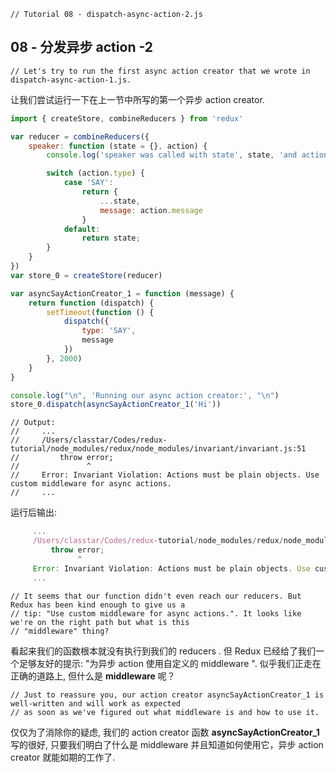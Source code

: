 ```
// Tutorial 08 - dispatch-async-action-2.js
```

## 08 - 分发异步 action -2

```
// Let's try to run the first async action creator that we wrote in dispatch-async-action-1.js.
```
让我们尝试运行一下在上一节中所写的第一个异步 action creator.

```js
import { createStore, combineReducers } from 'redux'

var reducer = combineReducers({
    speaker: function (state = {}, action) {
        console.log('speaker was called with state', state, 'and action', action)

        switch (action.type) {
            case 'SAY':
                return {
                    ...state,
                    message: action.message
                }
            default:
                return state;
        }
    }
})
var store_0 = createStore(reducer)

var asyncSayActionCreator_1 = function (message) {
    return function (dispatch) {
        setTimeout(function () {
            dispatch({
                type: 'SAY',
                message
            })
        }, 2000)
    }
}

console.log("\n", 'Running our async action creator:', "\n")
store_0.dispatch(asyncSayActionCreator_1('Hi'))
```
```
// Output:
//     ...
//     /Users/classtar/Codes/redux-tutorial/node_modules/redux/node_modules/invariant/invariant.js:51
//         throw error;
//               ^
//     Error: Invariant Violation: Actions must be plain objects. Use custom middleware for async actions.
//     ...
```
运行后输出:
```js
     ...
     /Users/classtar/Codes/redux-tutorial/node_modules/redux/node_modules/invariant/invariant.js:51
         throw error;
               ^
     Error: Invariant Violation: Actions must be plain objects. Use custom middleware for async actions.
     ...
```

```
// It seems that our function didn't even reach our reducers. But Redux has been kind enough to give us a
// tip: "Use custom middleware for async actions.". It looks like we're on the right path but what is this
// "middleware" thing?
```
看起来我们的函数根本就没有执行到我们的 reducers . 但 Redux 已经给了我们一个足够友好的提示: "为异步 action 使用自定义的 middleware ".
似乎我们正走在正确的道路上, 但什么是 **middleware** 呢？

```
// Just to reassure you, our action creator asyncSayActionCreator_1 is well-written and will work as expected
// as soon as we've figured out what middleware is and how to use it.
```
仅仅为了消除你的疑虑, 我们的 action creator 函数 **asyncSayActionCreator_1** 写的很好, 只要我们明白了什么是 middleware 并且知道如何使用它，异步 action creator 就能如期的工作了.
